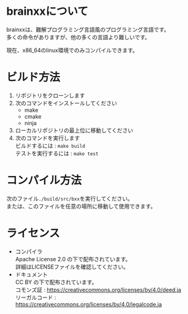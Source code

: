 # brainxxについて
brainxxは、難解プログラミング言語風のプログラミング言語です。  
多くの命令がありますが、他の多くの言語より難しいです。  

現在、x86_64のlinux環境でのみコンパイルできます。  

# ビルド方法
1. リポジトリをクローンします
2. 次のコマンドをインストールしてください
    - make
    - cmake
    - ninja
3. ローカルリポジトリの最上位に移動してください
4. 次のコマンドを実行します  
    ビルドするには :  `make build`  
    テストを実行するには : `make test`

# コンパイル方法
次のファイル`./build/src/bxx`を実行してください。  
または、このファイルを任意の場所に移動して使用できます。

# ライセンス
- コンパイラ  
    Apache License 2.0 の下で配布されています。  
    詳細はLICENSEファイルを確認してください。  
- ドキュメント  
    CC BY の下で配布されています。  
    コモンズ証 : https://creativecommons.org/licenses/by/4.0/deed.ja  
    リーガルコード : https://creativecommons.org/licenses/by/4.0/legalcode.ja  
